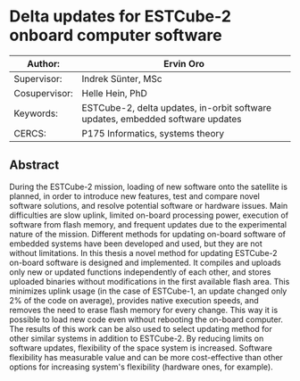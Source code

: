 # Delta updates for ESTCube-2 onboard computer software

| Author:       | Ervin Oro  
|---|---  
| Supervisor:   | Indrek Sünter, MSc  
| Cosupervisor: | Helle Hein, PhD  
| Keywords:     | ESTCube-2, delta updates, in-orbit software updates, embedded software updates  
| CERCS:        | P175 Informatics, systems theory  


## Abstract
During the ESTCube-2 mission, loading of new software onto the satellite is planned, in order to introduce new features, test and compare novel software solutions, and resolve potential software or hardware issues. Main difficulties are slow uplink, limited on-board processing power, execution of software from flash memory, and frequent updates due to the experimental nature of the mission. Different methods for updating on-board software of embedded systems have been developed and used, but they are not without limitations. In this thesis a novel method for updating ESTCube-2 on-board software is designed and implemented. It compiles and uploads only new or updated functions independently of each other, and stores uploaded binaries without modifications in the first available flash area. This minimizes uplink usage (in the case of ESTCube-1, an update changed only 2\% of the code on average), provides native execution speeds, and removes the need to erase flash memory for every change. This way it is possible to load new code even without rebooting the on-board computer. The results of this work can be also used to select updating method for other similar systems in addition to ESTCube-2. By reducing limits on software updates, flexibility of the space system is increased. Software flexibility has measurable value and can be more cost-effective than other options for increasing system's flexibility (hardware ones, for example).

